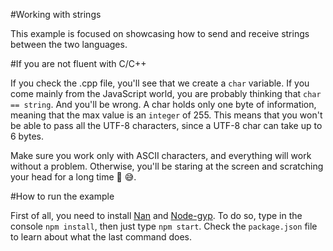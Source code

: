 #Working with strings

This example is focused on showcasing how to send and receive strings between the two languages.

#If you are not fluent with C/C++

If you check the .cpp file, you'll see that we create a `char` variable. If you come mainly from the JavaScript world, you are probably thinking that `char == string`. And you'll be wrong. A char holds only one byte of information, meaning that the max value is an `integer` of 255. This means that you won't be able to pass all the UTF-8 characters, since a UTF-8 char can take up to 6 bytes.

Make sure you work only with ASCII characters, and everything will work without a problem. Otherwise, you'll be staring at the screen and scratching your head for a long time 🤔 😅.

#How to run the example

First of all, you need to install [Nan](https://github.com/nodejs/nan) and [Node-gyp](https://github.com/nodejs/node-gyp). To do so, type in the console `npm install`, then just type `npm start`. Check the `package.json` file to learn about what the last command does.